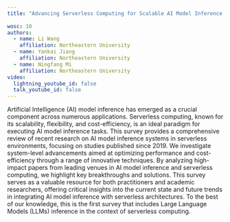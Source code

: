 ```yaml
---
title: "Advancing Serverless Computing for Scalable AI Model Inference: Challenges and Opportunities"
 
wosc: 10
authors:
  - name: Li Wang
    affiliation: Northeastern University
  - name: Yankai Jiang 
    affiliation: Northeastern University
  - name: Ningfang Mi 
    affiliation: Northeastern University
video:
  lightning_youtube_id: false
  talk_youtube_id: false
---
```


Artificial Intelligence (AI) model inference has emerged as a crucial component across numerous applications. Serverless computing, known for its scalability, flexibility, and cost-efficiency, is an ideal paradigm for executing AI model inference tasks. This survey provides a comprehensive review of recent research on AI model inference systems in serverless environments, focusing on studies published since 2019. We investigate system-level advancements aimed at optimizing performance and cost-efficiency through a range of innovative techniques. By analyzing high-impact papers from leading venues in AI model inference and serverless computing, we highlight key breakthroughs and solutions. This survey serves as a valuable resource for both practitioners and academic researchers, offering critical insights into the current state and future trends in integrating AI model inference with serverless architectures. To the best of our knowledge, this is the first survey that includes Large Language Models (LLMs) inference in the context of serverless computing.
